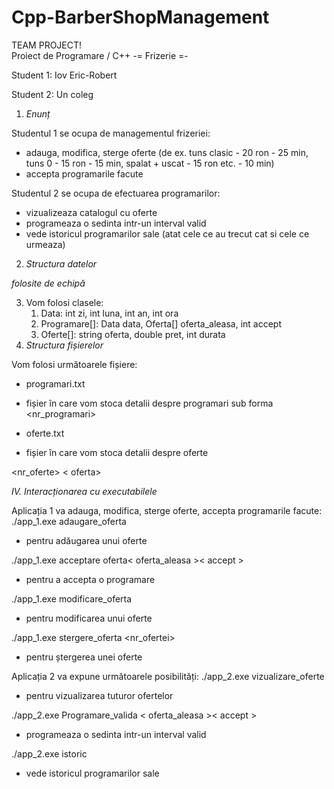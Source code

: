 # Cpp-BarberShopManagement
TEAM PROJECT!  
Proiect de Programare / C++ -= Frizerie =-

Student 1: Iov Eric-Robert

Student 2: Un coleg

1. *Enunț*  

Studentul 1 se ocupa de managementul frizeriei:  

- adauga, modifica, sterge oferte (de ex. tuns clasic - 20 ron - 25 min, tuns 0 - 15 ron - 15 min, spalat + uscat - 15 ron etc. - 10 min)  
- accepta programarile facute  

Studentul 2 se ocupa de efectuarea programarilor:  

- vizualizeaza catalogul cu oferte  
- programeaza o sedinta intr-un interval valid  
- vede istoricul programarilor sale (atat cele ce au trecut cat si cele ce urmeaza)  
2. *Structura datelor* 

*folosite de echipă* 

3. Vom folosi clasele:  
   1. Data: int zi, int luna, int an, int ora  
   1. Programare[]: Data data, Oferta[] oferta\_aleasa, int accept  
   1. Oferte[]: string oferta, double pret, int durata  
3. *Structura fișierelor* 

Vom folosi următoarele fișiere:  

- programari.txt  
- fișier în care vom stoca detalii despre programari sub forma   <nr\_programari>  

  <programare> 

- oferte.txt  
- fișier în care vom stoca detalii despre oferte  

<nr\_oferte>  < oferta>  

*IV. Interacționarea cu executabilele*  

Aplicația 1 va adauga, modifica, sterge oferte, accepta programarile facute: ./app\_1.exe adaugare\_oferta <oferta> <pret> <durata>   

- pentru adăugarea unui oferte  

./app\_1.exe acceptare oferta<data>< oferta\_aleasa >< accept > 

- pentru a accepta o programare 

./app\_1.exe modificare\_oferta <oferta> <pret> <durata>   

- pentru modificarea unui oferte  

./app\_1.exe stergere\_oferta <nr\_ofertei>  

- pentru ștergerea unei oferte  

Aplicația 2 va expune următoarele posibilități:  ./app\_2.exe vizualizare\_oferte  

- pentru vizualizarea tuturor ofertelor  

./app\_2.exe Programare\_valida <data>< oferta\_aleasa >< accept > 

- programeaza o sedinta intr-un interval valid  

./app\_2.exe istoric  

- vede istoricul programarilor sale  
